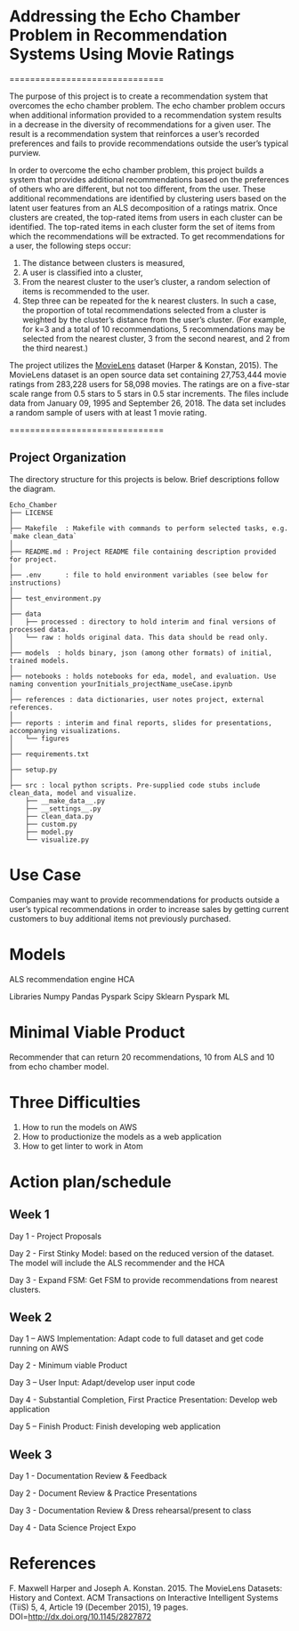 # Addressing the Echo Chamber Problem in Recommendation Systems Using Movie Ratings
==============================

The purpose of this project is to create a recommendation system that overcomes the echo chamber problem.  The echo chamber problem occurs when additional information provided to a recommendation system results in a decrease in the diversity of recommendations for a given user.  The result is a recommendation system that reinforces a user’s recorded preferences and fails to provide recommendations outside the user’s typical purview. 

In order to overcome the echo chamber problem, this project builds a system that provides additional recommendations based on the preferences of others who are different, but not too different, from the user.  These additional recommendations are identified by clustering users based on the latent user features from an ALS decomposition of a ratings matrix. Once clusters are created, the top-rated items from users in each cluster can be identified. The top-rated items in each cluster form the set of items from which the recommendations will be extracted.  To get recommendations for a user, the following steps occur:
1.	The distance between clusters is measured,
2.	A user is classified into a cluster,
3.	From the nearest cluster to the user’s cluster, a random selection of items is recommended to the user.
4.	Step three can be repeated for the k nearest clusters.  In such a case, the proportion of total recommendations selected from a cluster is weighted by the cluster’s distance from the user’s cluster. (For example, for k=3 and a total of 10 recommendations, 5 recommendations may be selected from the nearest cluster, 3 from the second nearest, and 2 from the third nearest.)

The project utilizes the [MovieLens](https://grouplens.org/datasets/movielens/) dataset (Harper & Konstan, 2015). The MovieLens dataset is an open source data set containing 27,753,444 movie ratings from 283,228 users for 58,098 movies. The ratings are on a five-star scale range from 0.5 stars to 5 stars in 0.5 star increments. The files include data from January 09, 1995 and September 26, 2018. The data set includes a random sample of users with at least 1 movie rating.

==============================

Project Organization
------------
The directory structure for this projects is below. Brief descriptions follow the diagram.

```
Echo_Chamber
├── LICENSE
│
├── Makefile  : Makefile with commands to perform selected tasks, e.g. `make clean_data`
│
├── README.md : Project README file containing description provided for project.
│
├── .env      : file to hold environment variables (see below for instructions)
│
├── test_environment.py
│
├── data
│   ├── processed : directory to hold interim and final versions of processed data.
│   └── raw : holds original data. This data should be read only.
│
├── models  : holds binary, json (among other formats) of initial, trained models.
│
├── notebooks : holds notebooks for eda, model, and evaluation. Use naming convention yourInitials_projectName_useCase.ipynb
│
├── references : data dictionaries, user notes project, external references.
│
├── reports : interim and final reports, slides for presentations, accompanying visualizations.
│   └── figures
│
├── requirements.txt
│
├── setup.py
│
├── src : local python scripts. Pre-supplied code stubs include clean_data, model and visualize.
    ├── __make_data__.py
    ├── __settings__.py
    ├── clean_data.py
    ├── custom.py
    ├── model.py
    └── visualize.py

```

# Use Case
Companies may want to provide recommendations for products outside a user’s typical recommendations in order to increase sales by getting current customers to buy additional items not previously purchased.

# Models
ALS recommendation engine
HCA

Libraries
Numpy 
Pandas
Pyspark
Scipy
Sklearn
Pyspark ML

# Minimal Viable Product
Recommender that can return 20 recommendations, 10 from ALS and 10 from echo chamber model.

# Three Difficulties
1.	How to run the models on AWS
2.	How to productionize the models as a web application
3.	How to get linter to work in Atom

# Action plan/schedule 
## Week 1
Day 1 - Project Proposals

Day 2 - First Stinky Model: based on the reduced version of the dataset. The model will include the ALS recommender and the HCA

Day 3 -  Expand FSM: Get FSM to provide recommendations from nearest clusters.

## Week 2

Day 1 – AWS Implementation: Adapt code to full dataset and get code running on AWS

Day 2 - Minimum viable Product 

Day 3 – User Input: Adapt/develop user input code

Day 4 - Substantial Completion, First Practice Presentation: Develop web application

Day 5 – Finish Product: Finish developing web application

## Week 3 

Day 1 	- Documentation Review & Feedback

Day 2   - Document Review & Practice Presentations

Day 3 	- Documentation Review & Dress rehearsal/present to class

Day 4 - Data Science Project Expo

# References
F. Maxwell Harper and Joseph A. Konstan. 2015. The MovieLens Datasets: History and Context. ACM Transactions on Interactive Intelligent Systems (TiiS) 5, 4, Article 19 (December 2015), 19 pages. DOI=http://dx.doi.org/10.1145/2827872

